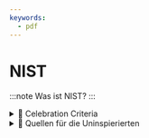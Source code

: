 ```yaml
---
keywords:
  - pdf
---
```

# NIST
:::note
Was ist NIST?
:::

<details>
  <summary> 🎉 Celebration Criteria</summary>

Sie kennen die Grundbausteine von NIST.

Sie können das Framework in seinen Grundzügen jemanden Erklären.

Sie kennen Stärken und Schwechen des Frameworks.

</details>

<details>
  <summary> 🤫 Quellen für die Uninspierierten</summary>

- [**NIST** ](https://www.nist.gov/cyberframework)

</details>

